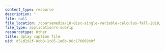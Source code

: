 ```yaml
---
content_type: resource
description: ''
file: null
file_location: /coursemedia/18-01sc-single-variable-calculus-fall-2010/d51d292f8cb81c851e6b98c176669b0f_ryLdyDrBfvI.srt
file_type: application/x-subrip
resourcetype: Other
title: 3play caption file
uid: d51d292f-8cb8-1c85-1e6b-98c176669b0f
---
```

